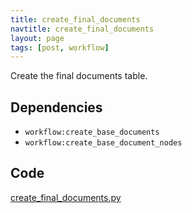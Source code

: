 ```yaml
---
title: create_final_documents
navtitle: create_final_documents
layout: page
tags: [post, workflow]
---
```

Create the final documents table.

## Dependencies
* `workflow:create_base_documents`
* `workflow:create_base_document_nodes`

## Code
[create_final_documents.py](https://dev.azure.com/msresearch/Resilience/_git/ire-indexing?path=/python/graphrag/graphrag/indexing/workflows/v1/create_final_documents.py)